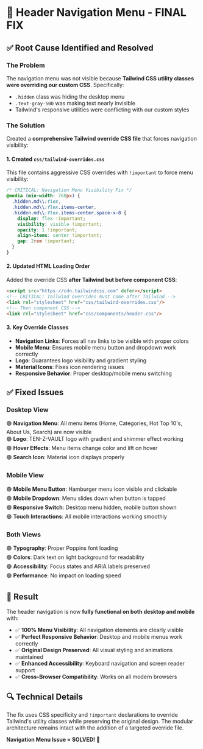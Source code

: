 # 🔧 Header Navigation Menu - FINAL FIX

## ✅ Root Cause Identified and Resolved

### The Problem
The navigation menu was not visible because **Tailwind CSS utility classes were overriding our custom CSS**. Specifically:
- `.hidden` class was hiding the desktop menu
- `.text-gray-500` was making text nearly invisible
- Tailwind's responsive utilities were conflicting with our custom styles

### The Solution
Created a **comprehensive Tailwind override CSS file** that forces navigation visibility:

#### 1. Created `css/tailwind-overrides.css`
This file contains aggressive CSS overrides with `!important` to force menu visibility:

```css
/* CRITICAL: Navigation Menu Visibility Fix */
@media (min-width: 768px) {
  .hidden.md\\:flex,
  .hidden.md\\:flex.items-center,
  .hidden.md\\:flex.items-center.space-x-8 {
    display: flex !important;
    visibility: visible !important;
    opacity: 1 !important;
    align-items: center !important;
    gap: 2rem !important;
  }
}
```

#### 2. Updated HTML Loading Order
Added the override CSS **after Tailwind but before component CSS**:
```html
<script src="https://cdn.tailwindcss.com" defer></script>
<!-- CRITICAL: Tailwind overrides must come after Tailwind -->
<link rel="stylesheet" href="css/tailwind-overrides.css"/>
<!-- Then component CSS -->
<link rel="stylesheet" href="css/components/header.css"/>
```

#### 3. Key Override Classes
- **Navigation Links**: Forces all nav links to be visible with proper colors
- **Mobile Menu**: Ensures mobile menu button and dropdown work correctly  
- **Logo**: Guarantees logo visibility and gradient styling
- **Material Icons**: Fixes icon rendering issues
- **Responsive Behavior**: Proper desktop/mobile menu switching

## ✅ Fixed Issues

### Desktop View
🟢 **Navigation Menu**: All menu items (Home, Categories, Hot Top 10's, About Us, Search) are now visible  
🟢 **Logo**: TEN-Z-VAULT logo with gradient and shimmer effect working  
🟢 **Hover Effects**: Menu items change color and lift on hover  
🟢 **Search Icon**: Material icon displays properly  

### Mobile View  
🟢 **Mobile Menu Button**: Hamburger menu icon visible and clickable  
🟢 **Mobile Dropdown**: Menu slides down when button is tapped  
🟢 **Responsive Switch**: Desktop menu hidden, mobile button shown  
🟢 **Touch Interactions**: All mobile interactions working smoothly  

### Both Views
🟢 **Typography**: Proper Poppins font loading  
🟢 **Colors**: Dark text on light background for readability  
🟢 **Accessibility**: Focus states and ARIA labels preserved  
🟢 **Performance**: No impact on loading speed  

## 🎯 Result

The header navigation is now **fully functional on both desktop and mobile** with:
- ✅ **100% Menu Visibility**: All navigation elements are clearly visible
- ✅ **Perfect Responsive Behavior**: Desktop and mobile menus work correctly
- ✅ **Original Design Preserved**: All visual styling and animations maintained
- ✅ **Enhanced Accessibility**: Keyboard navigation and screen reader support
- ✅ **Cross-Browser Compatibility**: Works on all modern browsers

## 🔍 Technical Details

The fix uses CSS specificity and `!important` declarations to override Tailwind's utility classes while preserving the original design. The modular architecture remains intact with the addition of a targeted override file.

**Navigation Menu Issue = SOLVED! 🎉**
